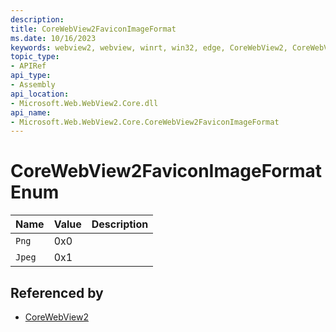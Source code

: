 ```yaml
---
description: 
title: CoreWebView2FaviconImageFormat
ms.date: 10/16/2023
keywords: webview2, webview, winrt, win32, edge, CoreWebView2, CoreWebView2Controller, browser control, edge html, CoreWebView2FaviconImageFormat
topic_type:
- APIRef
api_type:
- Assembly
api_location:
- Microsoft.Web.WebView2.Core.dll
api_name:
- Microsoft.Web.WebView2.Core.CoreWebView2FaviconImageFormat
---
```


# CoreWebView2FaviconImageFormat Enum

| Name |  Value | Description |
|--|--|--|
|`Png` | 0x0  |  |
|`Jpeg` | 0x1  |  |


## Referenced by

- [CoreWebView2](corewebview2.md)
